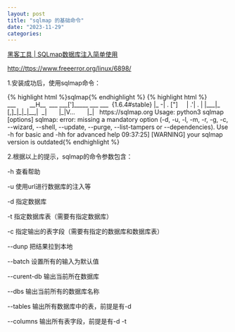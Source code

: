 ```yaml
---
layout: post
title: "sqlmap 的基础命令"
date: "2023-11-29"
categories: 
---
```

<p><a href="https://www.bilibili.com/video/BV11W41157j3/?spm_id_from=333.337.search-card.all.click&amp;vd_source=fb5acd43340f23df8cb34d10a0c2ce4a">黑客工具 | SQLmap数据库注入简单使用</a></p>
<p><a href="http://ttps://www.freeerror.org/linux/6898/">http://ttps://www.freeerror.org/linux/6898/</a></p>
<p>1.安装成功后，使用sqlmap命令：</p>
{% highlight html %}sqlmap{% endhighlight %}
{% highlight html %}&nbsp;&nbsp;&nbsp;&nbsp;&nbsp;&nbsp;&nbsp; ___
&nbsp;&nbsp;&nbsp;&nbsp;&nbsp;&nbsp; __H__
&nbsp;___ ___[&#39;]_____ ___ ___&nbsp; {1.6.4#stable}
|_ -| . [&quot;]&nbsp;&nbsp;&nbsp;&nbsp; | .&#39;| . |
|___|_&nbsp; [,]_|_|_|__,|&nbsp; _|
&nbsp;&nbsp;&nbsp;&nbsp;&nbsp; |_|V...&nbsp;&nbsp;&nbsp;&nbsp;&nbsp;&nbsp; |_|&nbsp;&nbsp; https://sqlmap.org
Usage: python3 sqlmap [options]
sqlmap: error: missing a mandatory option (-d, -u, -l, -m, -r, -g, -c, --wizard, --shell, --update, --purge, --list-tampers or --dependencies). Use -h for basic and -hh for advanced help
09:37:25] [WARNING] your sqlmap version is outdated{% endhighlight %}
<p>2.根据以上的提示，sqlmap的命令参数包含：</p>
<p>-h 查看帮助</p>
<p>-u 使用url进行数据库的注入等</p>
<p>-d 指定数据库</p>
<p>-t 指定数据库表（需要有指定数据库）</p>
<p>-c 指定输出的表字段（需要有指定的数据库和数据库表）</p>
<p>--dunp 把结果拉到本地</p>
<p>--batch 设置所有的输入为默认值</p>
<p>--curent-db 输出当前所在数据库</p>
<p>--dbs 输出当前所有的数据库名称</p>
<p>--tables 输出所有数据库中的表，前提是有-d</p>
<p>--columns 输出所有表字段，前提是有-d -t</p>
<p>&nbsp;</p>
<p>&nbsp;</p>
